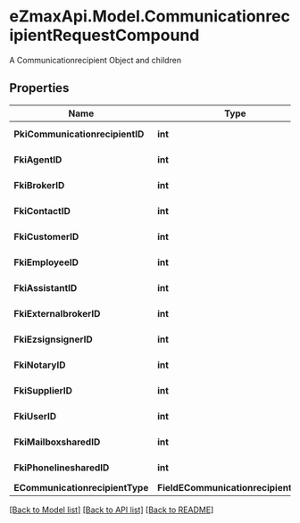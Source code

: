 # eZmaxApi.Model.CommunicationrecipientRequestCompound
A Communicationrecipient Object and children

## Properties

Name | Type | Description | Notes
------------ | ------------- | ------------- | -------------
**PkiCommunicationrecipientID** | **int** | The unique ID of the Communicationrecipient. | [optional] 
**FkiAgentID** | **int** | The unique ID of the Agent. | [optional] 
**FkiBrokerID** | **int** | The unique ID of the Broker. | [optional] 
**FkiContactID** | **int** | The unique ID of the Contact | [optional] 
**FkiCustomerID** | **int** | The unique ID of the Customer. | [optional] 
**FkiEmployeeID** | **int** | The unique ID of the Employee. | [optional] 
**FkiAssistantID** | **int** | The unique ID of the Assistant. | [optional] 
**FkiExternalbrokerID** | **int** | The unique ID of the Externalbroker. | [optional] 
**FkiEzsignsignerID** | **int** | The unique ID of the Ezsignsigner | [optional] 
**FkiNotaryID** | **int** | The unique ID of the Notary. | [optional] 
**FkiSupplierID** | **int** | The unique ID of the Supplier. | [optional] 
**FkiUserID** | **int** | The unique ID of the User | [optional] 
**FkiMailboxsharedID** | **int** | The unique ID of the Mailboxshared | [optional] 
**FkiPhonelinesharedID** | **int** | The unique ID of the Phonelineshared | [optional] 
**ECommunicationrecipientType** | **FieldECommunicationrecipientType** |  | [optional] 

[[Back to Model list]](../README.md#documentation-for-models) [[Back to API list]](../README.md#documentation-for-api-endpoints) [[Back to README]](../README.md)

